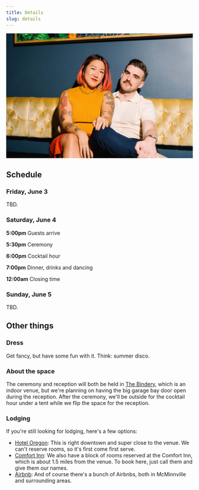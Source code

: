 ```yaml
---
title: Details
slug: details
---
```


![Jacqi and Noah](../images/jaxnoah-1.jpg)

## Schedule

### Friday, June 3

TBD.

### Saturday, June 4

**5:00pm** Guests arrive

**5:30pm** Ceremony

**6:00pm** Cocktail hour

**7:00pm** Dinner, drinks and dancing

**12:00am** Closing time

### Sunday, June 5

TBD.

## Other things

### Dress

Get fancy, but have some fun with it. Think: summer disco.

### About the space

The ceremony and reception will both be held in [The Bindery](https://www.mcminnvillebindery.com/), which _is_ an indoor venue, but we're planning on having the big garage bay door open during the reception. After the ceremony, we'll be outside for the cocktail hour under a tent while we flip the space for the reception.

### Lodging

If you're still looking for lodging, here's a few options:

- [Hotel Oregon](https://www.mcmenamins.com/hotel-oregon): This is right downtown and super close to the venue. We can't reserve rooms, so it's first come first serve.
- [Comfort Inn](https://www.choicehotels.com/oregon/mcminnville/comfort-inn-hotels/or177): We also have a block of rooms reserved at the Comfort Inn, which is about 1.5 miles from the venue. To book here, just call them and give them our names.
- [Airbnb](https://www.airbnb.com/s/McMinnville--OR--United-States/homes?tab_id=home_tab&refinement_paths%5B%5D=%2Fhomes&flexible_trip_dates%5B%5D=december&flexible_trip_dates%5B%5D=november&flexible_trip_lengths%5B%5D=weekend_trip&date_picker_type=calendar&query=McMinnville%2C%20OR%2C%20United%20States&place_id=ChIJo3PJF7dOlVQRSM9F2xtwRMo&checkin=2022-06-03&checkout=2022-06-05): And of course there's a bunch of Airbnbs, both in McMinnville and surrounding areas.
